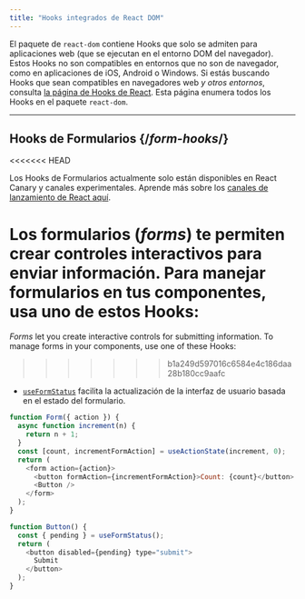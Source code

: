 ```yaml
---
title: "Hooks integrados de React DOM"
---
```


<Intro>

El paquete de `react-dom` contiene Hooks que solo se admiten para aplicaciones web (que se ejecutan en el entorno DOM del navegador). Estos Hooks no son compatibles en entornos que no son de navegador, como en aplicaciones de iOS, Android o Windows. Si estás buscando Hooks que sean compatibles en navegadores web *y otros entornos*, consulta [la página de Hooks de React](/reference/react). Esta página enumera todos los Hooks en el paquete `react-dom`.

</Intro>

---

## Hooks de Formularios {/*form-hooks*/}

<<<<<<< HEAD
<Canary>

Los Hooks de Formularios actualmente solo están disponibles en React Canary y canales experimentales. Aprende más sobre los [canales de lanzamiento de React aquí](/community/versioning-policy#all-release-channels).

</Canary>

Los formularios (*forms*) te permiten crear controles interactivos para enviar información. Para manejar formularios en tus componentes, usa uno de estos Hooks:
=======
*Forms* let you create interactive controls for submitting information.  To manage forms in your components, use one of these Hooks:
>>>>>>> b1a249d597016c6584e4c186daa28b180cc9aafc

* [`useFormStatus`](/reference/react-dom/hooks/useFormStatus) facilita la actualización de la interfaz de usuario basada en el estado del formulario.

```js
function Form({ action }) {
  async function increment(n) {
    return n + 1;
  }
  const [count, incrementFormAction] = useActionState(increment, 0);
  return (
    <form action={action}>
      <button formAction={incrementFormAction}>Count: {count}</button>
      <Button />
    </form>
  );
}

function Button() {
  const { pending } = useFormStatus();
  return (
    <button disabled={pending} type="submit">
      Submit
    </button>
  );
}
```
